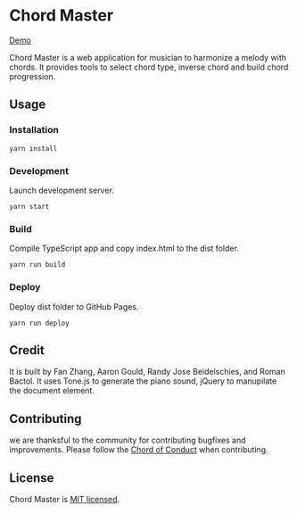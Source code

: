 # Chord Master

[Demo](https://fanzhangg.github.io/chord-master/)

Chord Master is a web application for musician to harmonize a melody with chords. It provides tools to select chord type, inverse chord and build chord progression.

## Usage

### Installation

`yarn install`

### Development

Launch development server.

`yarn start`

### Build

Compile TypeScript app and copy index.html to the dist folder.

`yarn run build`

### Deploy

Deploy dist folder to GitHub Pages.

`yarn run deploy`


## Credit

It is built by Fan Zhang, Aaron Gould, Randy Jose Beidelschies, and Roman Bactol. It uses Tone.js to generate the piano sound, jQuery to manupilate the document element.

## Contributing
we are thanksful to the community for contributing bugfixes and improvements. Please follow the [Chord of Conduct](./CODE_OF_CONDUCT.md) when contributing.

## License

Chord Master is [MIT licensed](./LICENSE).
